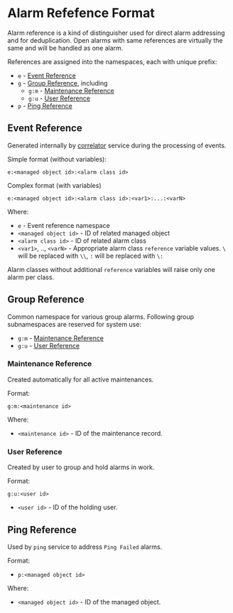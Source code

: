 # Alarm Refefence Format

Alarm reference is a kind of distinguisher used for direct alarm addressing and for deduplication.
Open alarms with same references are virtually the same and will be handled as one alarm.

References are assigned into the namespaces, each with unique prefix:

* `e` - [Event Reference](#event-reference)
* `g` - [Group Reference](#group-reference), including
  * `g:m` - [Maintenance Reference](#maintenance-reference)
  * `g:u` - [User Reference](#user-reference)
* `p` - [Ping Reference](#ping-reference)

## Event Reference

Generated internally by [correlator](../services-reference/correlator.md) service during the processing of events.

Simple format (without variables):

```
e:<managed object id>:<alarm class id>
```

Complex format (with variables)

```
e:<managed object id>:<alarm class id>:<var1>:...:<varN>
```

Where:

* `e` - Event reference namespace
* `<managed object id>` - ID of related managed object
* `<alarm class id>` - ID of related alarm class
* `<var1>`, .., `<varN>` - Appropriate alarm class `reference` variable values.
  `\` will be replaced with `\\`, `:` will be replaced with `\:`

Alarm classes without additional `reference` variables will raise only one alarm per class.

## Group Reference

Common namespace for various group alarms. Following group subnamespaces are reserved for system use:

* `g:m` - [Maintenance Reference](#maintenance-reference)
* `g:u` - [User Reference](#user-reference)

### Maintenance Reference

Created automatically for all active maintenances.

Format:

```
g:m:<maintenance id>
```

Where:

* `<maintenance id>` - ID of the maintenance record.

### User Reference

Created by user to group and hold alarms in work.

Format:

```
g:u:<user id>
```

* `<user id>` - ID of the holding user.
  
## Ping Reference

Used by `ping` service to address `Ping Failed` alarms.

Format:

* `p:<managed object id>`
  
Where:

* `<managed object id>` - ID of the managed object.
